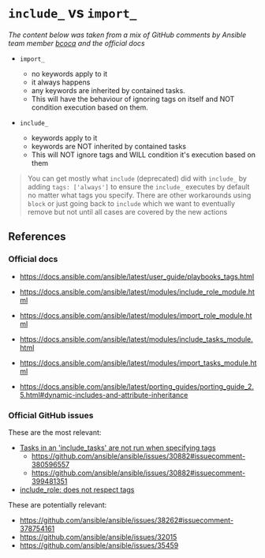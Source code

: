 # `include_` vs `import_`

*The content below was taken from a mix of GitHub comments by Ansible team
member [bcoca](https://github.com/bcoca) and the official docs*

- `import_`
  - no keywords apply to it
  - it always happens
  - any keywords are inherited by contained tasks.
  - This will have the behaviour of ignoring tags on itself and NOT condition
    execution based on them.

- `include_`
  - keywords apply to it
  - keywords are NOT inherited by contained tasks
  - This will NOT ignore tags and WILL condition it's execution based on them

> You can get mostly what `include` (deprecated) did with `include_` by adding
`tags: ['always']` to ensure the `include_` executes by default no matter what
tags you specify. There are other workarounds using `block` or just going back
to `include` which we want to eventually remove but not until all cases are
covered by the new actions

## References

### Official docs

- <https://docs.ansible.com/ansible/latest/user_guide/playbooks_tags.html>
- <https://docs.ansible.com/ansible/latest/modules/include_role_module.html>
- <https://docs.ansible.com/ansible/latest/modules/import_role_module.html>
- <https://docs.ansible.com/ansible/latest/modules/include_tasks_module.html>
- <https://docs.ansible.com/ansible/latest/modules/import_tasks_module.html>

- <https://docs.ansible.com/ansible/latest/porting_guides/porting_guide_2.5.html#dynamic-includes-and-attribute-inheritance>

### Official GitHub issues

These are the most relevant:

- [Tasks in an 'include_tasks' are not run when specifying tags](https://github.com/ansible/ansible/issues/30882)
  - <https://github.com/ansible/ansible/issues/30882#issuecomment-380596557>
  - <https://github.com/ansible/ansible/issues/30882#issuecomment-399481351>
- [include_role: does not respect tags](https://github.com/ansible/ansible/issues/34196)

These are potentially relevant:

- <https://github.com/ansible/ansible/issues/38262#issuecomment-378754161>
- <https://github.com/ansible/ansible/issues/32015>
- <https://github.com/ansible/ansible/issues/35459>

